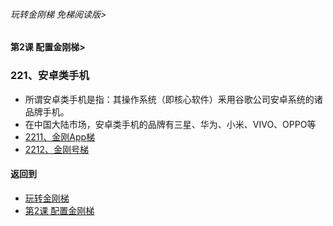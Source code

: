 ###### 玩转金刚梯 免梯阅读版> 
#### 第2课 配置金刚梯>
### 221、安卓类手机
- 所谓安卓类手机是指：其操作系统（即核心软件）釆用谷歌公司安卓系统的诸品牌手机。
- 在中国大陆市场，安卓类手机的品牌有三星、华为、小米、VIVO、OPPO等
- [2211、金刚App梯](https://github.com/a2zitpro/web/blob/master/LadderFree/LadderConfigure/Android/Phone/LadderApp.md)
- [2212、金刚号梯](https://github.com/a2zitpro/web/blob/master/LadderFree/LadderConfigure/Android/Phone/LadderKKID.md)



#### 返回到
- [玩转金刚梯](https://github.com/a2zitpro/web/blob/master/LadderFree/main.md)
- [第2课 配置金刚梯](https://github.com/a2zitpro/web/blob/master/LadderFree/LadderConfigure/LadderConfigure.md)

